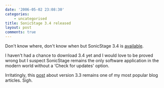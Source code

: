 ```yaml
---
date: '2006-05-02 23:08:30'
categories:
    - uncategorised
title: SonicStage 3.4 released
layout: post
comments: true
---
```

Don't know where, don't know when but SonicStage 3.4 is
[available](http://www.sonydigital-link.com/DNA/sonicstage/sstage_dl.asp?r=&l=en).

I haven't had a chance to download 3.4 yet and I would love to be proved
wrong but I suspect SonicStage remains the only software application in
the modern world without a ‘Check for updates' option.

Irritatingly, this
[post](http://www.nbrightside.com/blog/2005/12/01/sonicstage-33-released/)
about version 3.3 remains one of my most popular blog articles. Sigh.
